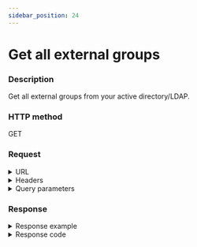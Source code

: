 ```yaml
---
sidebar_position: 24
---
```


# Get all external groups

### Description

Get all external groups from your active directory/LDAP.

### HTTP method

GET

### Request

<details>
<summary>URL</summary>

```javascript
http://{Admin API IP}:{port#}/api/v1/integrations/IdentityManagement/groups
```
</details>

<details>
<summary>Headers</summary>

Example header format:

`Authorization: Basic <authorization token returned from the login method>`

`Content-Type: application/json`
</details>

<details>
<summary>Query parameters</summary>

| Parameter | Description/Comments |
| --- | --- |
| paginationProperties.limit | (integer) Number of results to return per page. Can retrieve up to 250 results per page. Default if unspecified: 50. Optional. <br/> Default value : 50 |
| paginationProperties.sort-by | (string) Field to use to sort the results. <br/> Default value : Name |
| paginationProperties.sort-order | (integer) 1 for ascending, -1 for descending. Defaults to ascending. Optional. <br/> Default value : 1 |
| paginationProperties.cursor | (string) When paging, the response will include a cursor field. Use the cursor to get next set of results. Optional. |
| paginationProperties.filter | (string) String to use to filter for domains containing this string. For example: "lab" would return lab1, testlab, olabo. Optional. |
</details>

### Response

<details>
<summary>Response example</summary>

```javascript
{
    "Groups": [
        {
            "Name": "Administrators",
            "DistinguishedName": "CN=Administrators,CN=Builtin,DC=qualisystems,DC=local"
        },
        {
            "Name": "ADSyncAdmins",
            "DistinguishedName": "CN=ADSyncAdmins,CN=Users,DC=qualisystems,DC=local"
        },
        {
            "Name": "Azure_DevOps_Cloud_Admins",
            "DistinguishedName": "CN=Azure_DevOps_Cloud_Admins,OU=00.00.Quali.Azure.Security.Groups,OU=00.00.Microsoft-Azure,OU=00.00.Cloud.Services,OU=00.QUALI.WW.DATA.CENTERS,DC=qualisystems,DC=local"
        }
    ],
    "Cursor": "QXp1cmVfRGV2T3BzX0Nsb3VkX0FkbWlucw=="
}
```
</details>

<details>
<summary>Response code</summary>

```javascript
200 OK
```
</details>